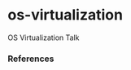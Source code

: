 # os-virtualization
OS Virtualization Talk

### References
[1]: http://phk.freebsd.dk/pubs/sane2000-jail.pdf
[2]: https://mickens.seas.harvard.edu/files/mickens/files/alto.pdf
[3]: https://www.cs.toronto.edu/~demke/2227/S.14/Papers/zones_lisa.pdf
